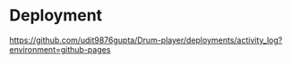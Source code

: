 
# Deployment
https://github.com/udit9876gupta/Drum-player/deployments/activity_log?environment=github-pages
